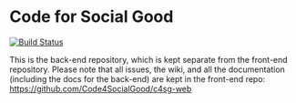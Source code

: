 # Code for Social Good

[![Build Status](https://travis-ci.org/Code4SocialGood/c4sg-services.svg?branch=master)](https://travis-ci.org/Code4SocialGood/c4sg-services)

This is the back-end repository, which is kept separate from the front-end repository. Please note that all issues, the wiki, and all the documentation (including the docs for the back-end) are kept in the front-end repo: https://github.com/Code4SocialGood/c4sg-web
